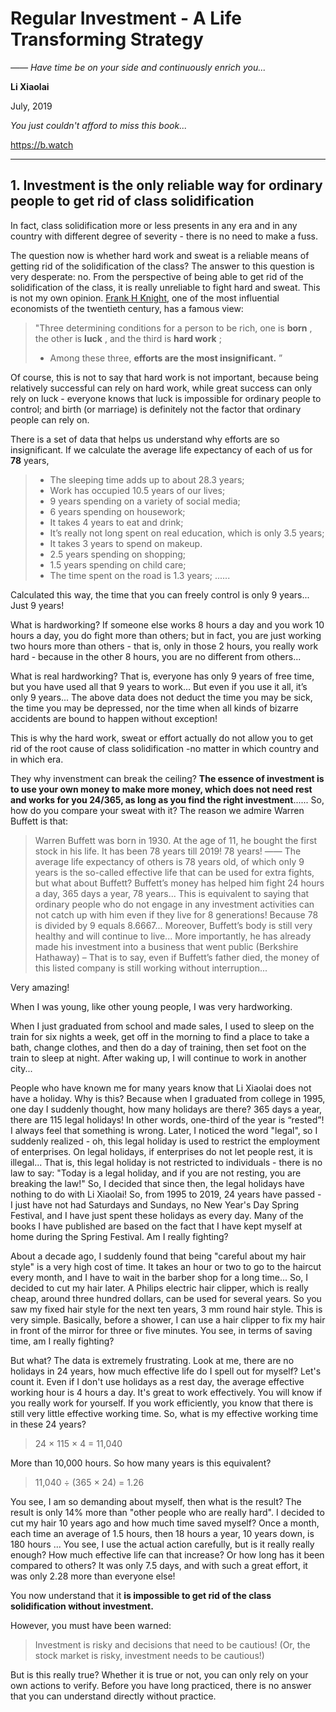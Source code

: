 # Regular Investment - A Life Transforming Strategy

*—— Have time be on your side and continuously enrich you...*

**Li Xiaolai**

July, 2019

*You just couldn't afford to miss this book...*

https://b.watch

---

## 1. Investment is the only reliable way for ordinary people to get rid of class solidification

In fact, class solidification more or less presents in any era and in any country with different degree of severity - there is no need to make a fuss.

The question now is whether hard work and sweat is a reliable means of getting rid of the solidification of the class? The answer to this question is very desperate: no. From the perspective of being able to get rid of the solidification of the class, it is really unreliable to fight hard and sweat. This is not my own opinion. [Frank H Knight](https://en.wikipedia.org/wiki/Frank_Knight), one of the most influential economists of the twentieth century, has a famous view:

> "Three determining conditions for a person to be rich, one is **born** , the other is **luck** , and the third is **hard work** ;
> - Among these three, **efforts are the most insignificant.** ”

Of course, this is not to say that hard work is not important, because being relatively successful can rely on hard work, while great success can only rely on luck - everyone knows that luck is impossible for ordinary people to control; and birth (or marriage) is definitely not the factor that ordinary people can rely on.

There is a set of data that helps us understand why efforts are so insignificant. If we calculate the average life expectancy of each of us for **78** years,

> - The sleeping time adds up to about 28.3 years;
> - Work has occupied 10.5 years of our lives;
> - 9 years spending on a variety of social media;
> - 6 years spending on housework;
> - It takes 4 years to eat and drink;
> - It’s really not long spent on real education, which is only 3.5 years;
> - It takes 3 years to spend on makeup.
> - 2.5 years spending on shopping;
> - 1.5 years spending on child care;
> - The time spent on the road is 1.3 years;
> ......

Calculated this way, the time that you can freely control is only 9 years... Just 9 years!

What is hardworking? If someone else works 8 hours a day and you work 10 hours a day, you do fight more than others; but in fact, you are just working two hours more than others - that is, only in those 2 hours, you really work hard - because in the other 8 hours, you are no different from others...

What is real hardworking? That is, everyone has only 9 years of free time, but you have used all that 9 years to work... But even if you use it all, it’s only 9 years... The above data does not deduct the time you may be sick, the time you may be depressed, nor the time when all kinds of bizarre accidents are bound to happen without exception!

This is why the hard work, sweat or effort actually do not allow you to get rid of the root cause of class solidification -no matter in which country and in which era.

They why invenstment can break the ceiling? **The essence of investment is to use your own money to make more money, which does not need rest and works for you 24/365, as long as you find the right investment**...... So, how do you compare your sweat with it? The reason we admire Warren Buffett is that:


> Warren Buffett was born in 1930. At the age of 11, he bought the first stock in his life. It has been 78 years till 2019!
> 78 years! —— The average life expectancy of others is 78 years old, of which only 9 years is the so-called effective life that can be used for extra fights, but what about Buffett? Buffett’s money has helped him fight 24 hours a day, 365 days a year, 78 years...
> This is equivalent to saying that ordinary people who do not engage in any investment activities can not catch up with him even if they live for 8 generations! Because 78 is divided by 9 equals 8.6667...
> Moreover, Buffett’s body is still very healthy and will continue to live... More importantly, he has already made his investment into a business that went public (Berkshire Hathaway) – That is to say, even if Buffett’s father died, the money of this listed company is still working without interruption...

Very amazing!

When I was young, like other young people, I was very hardworking.

When I just graduated from school and made sales, I used to sleep on the train for six nights a week, get off in the morning to find a place to take a bath, change clothes, and then do a day of training, then set foot on the train to sleep at night. After waking up, I will continue to work in another city...

People who have known me for many years know that Li Xiaolai does  not have a holiday. Why is this? Because when I graduated from college in 1995, one day I suddenly thought, how many holidays are there? 365 days a year, there are 115 legal holidays! In other words, one-third of the year is “rested”! I always feel that something is wrong. Later, I noticed the word "legal", so I suddenly realized - oh, this legal holiday is used to restrict the employment of enterprises. On legal holidays, if enterprises do not let people rest, it is illegal... That is, this legal holiday is not restricted to individuals - there is no law to say: "Today is a legal holiday, and if you are not resting, you are breaking the law!" So, I decided that since then, the legal holidays have nothing to do with Li Xiaolai! So, from 1995 to 2019, 24 years have passed - I just have not had Saturdays and Sundays, no New Year's Day Spring Festival, and I have just spent these holidays as every day. Many of the books I have published are based on the fact that I have kept myself at home during the Spring Festival. Am I really fighting?

About a decade ago, I suddenly found that being "careful about my hair style" is a very high cost of time. It takes an hour or two to go to the haircut every month, and I have to wait in the barber shop for a long time... So, I decided to cut my hair later. A Philips electric hair clipper, which is really cheap, around three hundred dollars, can be used for several years. So you saw my fixed hair style for the next ten years, 3 mm round hair style. This is very simple. Basically, before a shower, I can use a hair clipper to fix my hair in front of the mirror for three or five minutes. You see, in terms of saving time, am I really fighting?

But what? The data is extremely frustrating. Look at me, there are no holidays in 24 years, how much effective life do I spell out for myself? Let's count it. Even if I don't use holidays as a rest day, the average effective working hour is 4 hours a day. It's great to work effectively. You will know if you really work for yourself. If you work efficiently, you know that there is still very little effective working time. So, what is my effective working time in these 24 years?

> 24 × 115 × 4 = 11,040

More than 10,000 hours. So how many years is this equivalent?

> 11,040 ÷ (365 × 24) = 1.26

You see, I am so demanding about myself, then what is the result? The result is only 14% more than "other people who are really hard". I decided to cut my hair 10 years ago and how much time saved myself? Once a month, each time an average of 1.5 hours, then 18 hours a year, 10 years down, is 180 hours ... You see, I use the actual action carefully, but is it really really enough? How much effective life can that increase? Or how long has it been compared to others? It was only 7.5 days, and with such a great effort, it was only 2.28 more than everyone else!

You now understand that it **is impossible to get rid of the class solidification without investment.**

However, you must have been warned:

> Investment is risky and decisions that need to be cautious! (Or, the stock market is risky, investment needs to be cautious!)

But is this really true? Whether it is true or not, you can only rely on your own actions to verify. Before you have long practiced, there is no answer that you can understand directly without practice.
